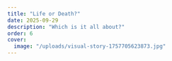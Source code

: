 ```yaml
---
title: "Life or Death?"
date: 2025-09-29
description: "Which is it all about?"
order: 6
cover:
  image: "/uploads/visual-story-1757705623873.jpg"
---
```


